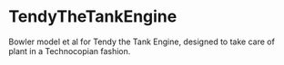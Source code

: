 # TendyTheTankEngine
Bowler model et al for Tendy the Tank Engine, designed to take care of plant in a Technocopian fashion.
